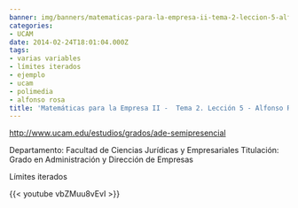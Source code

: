 ```yaml
---
banner: img/banners/matematicas-para-la-empresa-ii-tema-2-leccion-5-alfonso-rosa.jpg
categories:
- UCAM
date: 2014-02-24T18:01:04.000Z
tags:
- varias variables
- límites iterados
- ejemplo
- ucam
- polimedia
- alfonso rosa
title: 'Matemáticas para la Empresa II -  Tema 2. Lección 5 - Alfonso Rosa'
---
```


http://www.ucam.edu/estudios/grados/ade-semipresencial

Departamento: Facultad de Ciencias Jurídicas y Empresariales
Titulación: Grado en Administración y Dirección de Empresas

Límites iterados

{{< youtube vbZMuu8vEvI >}}
